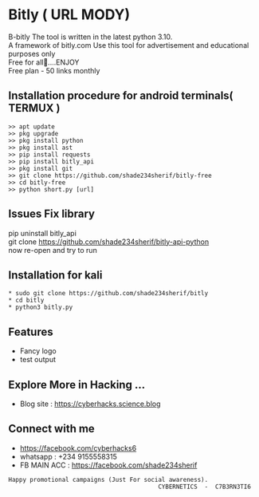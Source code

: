 # Bitly ( URL MODY)

B-bitly
The tool is written in the latest python 3.10.</br>
A framework of bitly.com
Use this tool for advertisement and educational purposes only </br>
Free for all🙂....ENJOY</br>
Free plan - 50 links monthly




## Installation procedure for android terminals( TERMUX )
```
>> apt update
>> pkg upgrade
>> pkg install python
>> pkg install ast
>> pip install requests
>> pip install bitly_api
>> pkg install git
>> git clone https://github.com/shade234sherif/bitly-free
>> cd bitly-free
>> python short.py [url]

```

## Issues Fix library

   pip uninstall bitly_api</br>
   git clone https://github.com/shade234sherif/bitly-api-python</br>
   now re-open and try to run

## Installation for kali
```
* sudo git clone https://github.com/shade234sherif/bitly
* cd bitly
* python3 bitly.py
```

## Features
* Fancy logo
* test output



## Explore More in Hacking ...
* Blog site : https://cyberhacks.science.blog


## Connect with me

* https://facebook.com/cyberhacks6
* whatsapp : +234 9155558315
* FB MAIN ACC : https://facebook.com/shade234sherif

~~~
Happy promotional campaigns (Just For social awareness).
                                          CYBERNETICS  -  C7B3RN3TI6
~~~
